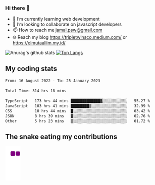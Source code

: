### Hi there 👋

<!--
**padepokanpenguin/padepokanpenguin** is a ✨ _special_ ✨ repository because its `README.md` (this file) appears on your GitHub profile.
-->

- 🌱 I’m currently learning  web development
- 👯 I’m looking to collaborate on javascript developers
- 📫 How to reach me jamal.psw@gmail.com
- 🌐 Reach my blog https://tripletwinsco.medium.com/ or https://elmutaallim.my.id/

![Anurag's github stats](https://github-readme-stats.vercel.app/api?username=padepokanpenguin&count_private=true&disable_animations=false&show_icons=true&theme=default)
[![Top Langs](https://github-readme-stats.vercel.app/api/top-langs/?username=padepokanpenguin&theme=default&layout=compact)](https://github.com/padepokanpenguin)

## My coding stats

<!--START_SECTION:waka-->

```text
From: 16 August 2022 - To: 25 January 2023

Total Time: 314 hrs 18 mins

TypeScript   173 hrs 44 mins █████████████▓░░░░░░░░░░░   55.27 %
JavaScript   103 hrs 41 mins ████████▒░░░░░░░░░░░░░░░░   32.99 %
CSS          10 hrs 44 mins  █░░░░░░░░░░░░░░░░░░░░░░░░   03.42 %
JSON         8 hrs 39 mins   ▓░░░░░░░░░░░░░░░░░░░░░░░░   02.76 %
Other        5 hrs 23 mins   ▒░░░░░░░░░░░░░░░░░░░░░░░░   01.72 %
```

<!--END_SECTION:waka-->


## The snake eating my contributions
![snake gif](https://github.com/padepokanpenguin/padepokanpenguin/blob/output/github-contribution-grid-snake.gif)
